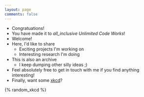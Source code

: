 ```yaml
---
layout: page
comments: false
---
```


- Congratuations!
- You have made it to <i class="material-icons inline all-inclusive">all_inclusive</i> _Unlimited Code Works_!
- Welcome!
- Here, I'd like to share
    * Exciting projects I'm working on
    * Interesting research I'm doing
- This is also an archive
    * I keep dumping other silly ideas ;)
- Feel absolutely free to get in touch with me if you find anything interesting!
- Finally, want some [xkcd](https://xkcd.com/)?

{% random_xkcd %}